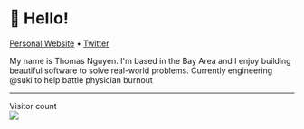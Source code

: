 # 👋 Hello!
<p>
  <a href="https://thomasnguyen.org">Personal Website</a> •
  <a href="https://twitter.com/thomasnguyen">Twitter</a>
</p>

My name is Thomas Nguyen. I'm based in the Bay Area and I enjoy building beautiful software to solve real-world problems. Currently engineering @suki to help battle physician burnout

----
<p> 
  Visitor count<br>
  <img src="https://profile-counter.glitch.me/thomasnguyen/count.svg" />
</p>
